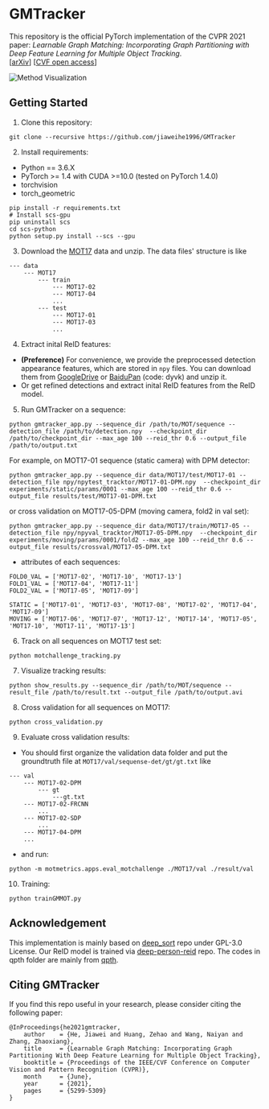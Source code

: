 

# GMTracker

This repository is the official PyTorch implementation of the CVPR 2021 paper: *Learnable Graph Matching: Incorporating Graph Partitioning with Deep Feature Learning for Multiple Object Tracking*.   
[[arXiv](https://arxiv.org/abs/2103.16178)] [[CVF open access](https://openaccess.thecvf.com/content/CVPR2021/html/He_Learnable_Graph_Matching_Incorporating_Graph_Partitioning_With_Deep_Feature_Learning_CVPR_2021_paper.html)]

![Method Visualization](vis/pipeline.jpg)

## Getting Started

1. Clone this repository:
```clone
git clone --recursive https://github.com/jiaweihe1996/GMTracker
```
2. Install requirements:
- Python == 3.6.X
- PyTorch >= 1.4 with CUDA >=10.0 (tested on PyTorch 1.4.0)
- torchvision 
- torch_geometric

```setup
pip install -r requirements.txt
# Install scs-gpu
pip uninstall scs
cd scs-python
python setup.py install --scs --gpu
```
3. Download the [MOT17](https://motchallenge.net/data/MOT17.zip) data and unzip. The data files' structure is like
```
--- data  
    --- MOT17 
        --- train  
            --- MOT17-02  
            --- MOT17-04  
            ...  
        --- test  
            --- MOT17-01  
            --- MOT17-03  
            ...  
```
4. Extract inital ReID features:

- **(Preference)** For convenience, we provide the preprocessed detection appearance features, which are stored in `npy` files. You can download them from [GoogleDrive](https://drive.google.com/file/d/1POVU2mWBet6QVX-hOoexeecNU0KrNl6c/view?usp=sharing) or [BaiduPan](https://pan.baidu.com/s/1SOL1hAIrSzYBRsyMYKyOIw) (code: dyvk) and unzip it.
- Or get refined detections and extract inital ReID features from the ReID model.


5. Run GMTracker on a sequence:
```demo
python gmtracker_app.py --sequence_dir /path/to/MOT/sequence --detection_file /path/to/detection.npy  --checkpoint_dir /path/to/checkpoint_dir --max_age 100 --reid_thr 0.6 --output_file /path/to/output.txt
```
For example, on MOT17-01 sequence (static camera) with DPM detector:
```
python gmtracker_app.py --sequence_dir data/MOT17/test/MOT17-01 --detection_file npy/npytest_tracktor/MOT17-01-DPM.npy  --checkpoint_dir experiments/static/params/0001 --max_age 100 --reid_thr 0.6 --output_file results/test/MOT17-01-DPM.txt
```
or cross validation on MOT17-05-DPM (moving camera, fold2 in val set):
```
python gmtracker_app.py --sequence_dir data/MOT17/train/MOT17-05 --detection_file npy/npyval_tracktor/MOT17-05-DPM.npy  --checkpoint_dir experiments/moving/params/0001/fold2 --max_age 100 --reid_thr 0.6 --output_file results/crossval/MOT17-05-DPM.txt
```
 - attributes of each sequences:
 ```
FOLD0_VAL = ['MOT17-02', 'MOT17-10', 'MOT17-13']
FOLD1_VAL = ['MOT17-04', 'MOT17-11']
FOLD2_VAL = ['MOT17-05', 'MOT17-09']

STATIC = ['MOT17-01', 'MOT17-03', 'MOT17-08', 'MOT17-02', 'MOT17-04', 'MOT17-09']
MOVING = ['MOT17-06', 'MOT17-07', 'MOT17-12', 'MOT17-14', 'MOT17-05', 'MOT17-10', 'MOT17-11', 'MOT17-13']
 ```
6. Track on all sequences on MOT17 test set:
```all
python motchallenge_tracking.py
```
7. Visualize tracking results:
```demo
python show_results.py --sequence_dir /path/to/MOT/sequence --result_file /path/to/result.txt --output_file /path/to/output.avi
```
8. Cross validation for all sequences on MOT17:
```val
python cross_validation.py
```
9. Evaluate cross validation results:
- You should first organize the validation data folder and put the groundtruth file at `MOT17/val/sequense-det/gt/gt.txt` like
```
--- val
    --- MOT17-02-DPM
        --- gt
            ---gt.txt
    --- MOT17-02-FRCNN
        ...
    --- MOT17-02-SDP
        ...
    --- MOT17-04-DPM
    ...
```
- and run:
```
python -m motmetrics.apps.eval_motchallenge ./MOT17/val ./result/val
```
10. Training:
```
python trainGMMOT.py
```
## Acknowledgement

This implementation is mainly based on [deep_sort](https://github.com/nwojke/deep_sort) repo under GPL-3.0 License. Our ReID model is trained via [deep-person-reid](https://github.com/KaiyangZhou/deep-person-reid) repo. The codes in qpth folder are mainly from [qpth](https://github.com/locuslab/qpth).
## Citing GMTracker

If you find this repo useful in your research, please consider citing the following paper:

```
@InProceedings{he2021gmtracker,
    author    = {He, Jiawei and Huang, Zehao and Wang, Naiyan and Zhang, Zhaoxiang},
    title     = {Learnable Graph Matching: Incorporating Graph Partitioning With Deep Feature Learning for Multiple Object Tracking},
    booktitle = {Proceedings of the IEEE/CVF Conference on Computer Vision and Pattern Recognition (CVPR)},
    month     = {June},
    year      = {2021},
    pages     = {5299-5309}
}
```
